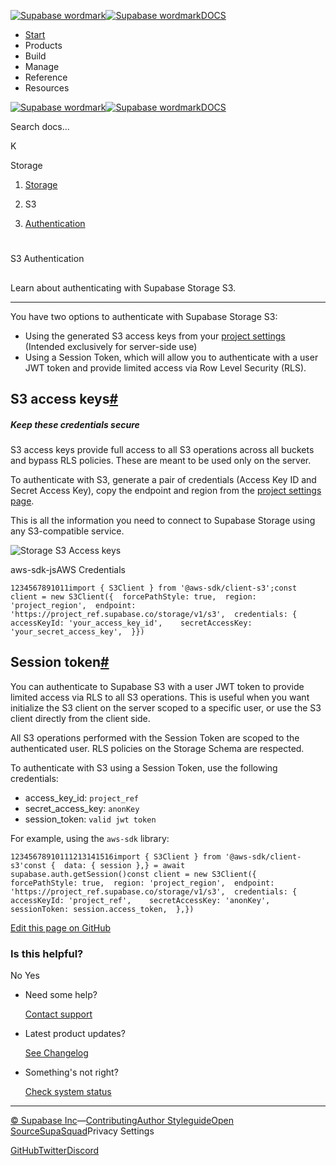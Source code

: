 [![Supabase wordmark](https://supabase.com/docs/_next/image?url=%2Fdocs%2Fsupabase-dark.svg&w=256&q=75&dpl=dpl_5BYG5BkQhU19GEfZfhcgAbeGcRQo)![Supabase wordmark](https://supabase.com/docs/_next/image?url=%2Fdocs%2Fsupabase-light.svg&w=256&q=75&dpl=dpl_5BYG5BkQhU19GEfZfhcgAbeGcRQo)DOCS](https://supabase.com/docs)

-   [Start](https://supabase.com/docs/guides/getting-started)
-   Products
-   Build
-   Manage
-   Reference
-   Resources

[![Supabase wordmark](https://supabase.com/docs/_next/image?url=%2Fdocs%2Fsupabase-dark.svg&w=256&q=75&dpl=dpl_5BYG5BkQhU19GEfZfhcgAbeGcRQo)![Supabase wordmark](https://supabase.com/docs/_next/image?url=%2Fdocs%2Fsupabase-light.svg&w=256&q=75&dpl=dpl_5BYG5BkQhU19GEfZfhcgAbeGcRQo)DOCS](https://supabase.com/docs)

Search docs...

K

Storage

1.  [Storage](https://supabase.com/docs/guides/storage)

3.  S3

5.  [Authentication](https://supabase.com/docs/guides/storage/s3/authentication)

# 

S3 Authentication

## 

Learn about authenticating with Supabase Storage S3.

* * *

You have two options to authenticate with Supabase Storage S3:

-   Using the generated S3 access keys from your [project settings](https://supabase.com/dashboard/project/_/settings/storage) (Intended exclusively for server-side use)
-   Using a Session Token, which will allow you to authenticate with a user JWT token and provide limited access via Row Level Security (RLS).

## S3 access keys[#](#s3-access-keys)

##### Keep these credentials secure

S3 access keys provide full access to all S3 operations across all buckets and bypass RLS policies. These are meant to be used only on the server.

To authenticate with S3, generate a pair of credentials (Access Key ID and Secret Access Key), copy the endpoint and region from the [project settings page](https://supabase.com/dashboard/project/_/settings/storage).

This is all the information you need to connect to Supabase Storage using any S3-compatible service.

![Storage S3 Access keys](https://supabase.com/docs/img/storage/s3-credentials.png)

aws-sdk-jsAWS Credentials

```
1234567891011import { S3Client } from '@aws-sdk/client-s3';const client = new S3Client({  forcePathStyle: true,  region: 'project_region',  endpoint: 'https://project_ref.supabase.co/storage/v1/s3',  credentials: {    accessKeyId: 'your_access_key_id',    secretAccessKey: 'your_secret_access_key',  }})
```

## Session token[#](#session-token)

You can authenticate to Supabase S3 with a user JWT token to provide limited access via RLS to all S3 operations. This is useful when you want initialize the S3 client on the server scoped to a specific user, or use the S3 client directly from the client side.

All S3 operations performed with the Session Token are scoped to the authenticated user. RLS policies on the Storage Schema are respected.

To authenticate with S3 using a Session Token, use the following credentials:

-   access\_key\_id: `project_ref`
-   secret\_access\_key: `anonKey`
-   session\_token: `valid jwt token`

For example, using the `aws-sdk` library:

```
12345678910111213141516import { S3Client } from '@aws-sdk/client-s3'const {  data: { session },} = await supabase.auth.getSession()const client = new S3Client({  forcePathStyle: true,  region: 'project_region',  endpoint: 'https://project_ref.supabase.co/storage/v1/s3',  credentials: {    accessKeyId: 'project_ref',    secretAccessKey: 'anonKey',    sessionToken: session.access_token,  },})
```

[Edit this page on GitHub](https://github.com/supabase/supabase/blob/master/apps/docs/content/guides/storage/s3/authentication.mdx)

### Is this helpful?

No Yes

-   Need some help?
    
    [Contact support](https://supabase.com/support)
-   Latest product updates?
    
    [See Changelog](https://supabase.com/changelog)
-   Something's not right?
    
    [Check system status](https://status.supabase.com/)

* * *

[© Supabase Inc](https://supabase.com/)—[Contributing](https://github.com/supabase/supabase/blob/master/apps/docs/DEVELOPERS.md)[Author Styleguide](https://github.com/supabase/supabase/blob/master/apps/docs/CONTRIBUTING.md)[Open Source](https://supabase.com/open-source)[SupaSquad](https://supabase.com/supasquad)Privacy Settings

[GitHub](https://github.com/supabase/supabase)[Twitter](https://twitter.com/supabase)[Discord](https://discord.supabase.com/)